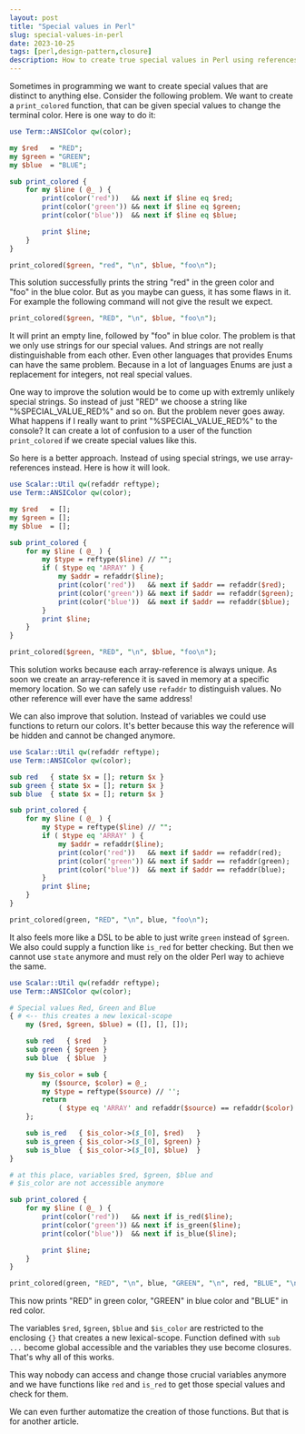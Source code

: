 ```yaml
---
layout: post
title: "Special values in Perl"
slug: special-values-in-perl
date: 2023-10-25
tags: [perl,design-pattern,closure]
description: How to create true special values in Perl using references.
---
```


Sometimes in programming we want to create special values that are distinct to anything else. Consider the following problem. We want to create a `print_colored` function, that can be given special values to change the terminal color. Here is one way to do it:

```perl
use Term::ANSIColor qw(color);

my $red   = "RED";
my $green = "GREEN";
my $blue  = "BLUE";

sub print_colored {
    for my $line ( @_ ) {
        print(color('red'))   && next if $line eq $red;
        print(color('green')) && next if $line eq $green;
        print(color('blue'))  && next if $line eq $blue;

        print $line;
    }
}

print_colored($green, "red", "\n", $blue, "foo\n");
```

This solution successfully prints the string "red" in the green color and "foo" in the blue color. But as you maybe can guess, it has some flaws in it. For example the following command will not give the result we expect.

```perl
print_colored($green, "RED", "\n", $blue, "foo\n");
```

It will print an empty line, followed by "foo" in blue color. The problem is that we only use strings for our special values. And strings are not really distinguishable from each other. Even other languages that provides Enums can have the same problem. Because in a lot of languages Enums are just a replacement for integers, not real special values.

One way to improve the solution would be to come up with extremly unlikely special strings. So instead of just "RED" we choose a string like "%SPECIAL_VALUE_RED%" and so on. But the problem never goes away. What happens if I really want to print "%SPECIAL_VALUE_RED%" to the console? It can create a lot of confusion to a user of the function `print_colored` if we create special values like this.

So here is a better approach. Instead of using special strings, we use array-references instead. Here is how it will look.

```perl
use Scalar::Util qw(refaddr reftype);
use Term::ANSIColor qw(color);

my $red   = [];
my $green = [];
my $blue  = [];

sub print_colored {
    for my $line ( @_ ) {
        my $type = reftype($line) // "";
        if ( $type eq 'ARRAY' ) {
            my $addr = refaddr($line);
            print(color('red'))   && next if $addr == refaddr($red);
            print(color('green')) && next if $addr == refaddr($green);
            print(color('blue'))  && next if $addr == refaddr($blue);
        }
        print $line;
    }
}

print_colored($green, "RED", "\n", $blue, "foo\n");
```

This solution works because each array-reference is always unique. As soon we create an array-reference it is saved in memory at a specific memory location. So we can safely use `refaddr` to distinguish values. No other reference will ever have the same address!

We can also improve that solution. Instead of variables we could use functions to return our colors. It's better because this way the reference will be hidden and cannot be changed anymore.

```perl
use Scalar::Util qw(refaddr reftype);
use Term::ANSIColor qw(color);

sub red   { state $x = []; return $x }
sub green { state $x = []; return $x }
sub blue  { state $x = []; return $x }

sub print_colored {
    for my $line ( @_ ) {
        my $type = reftype($line) // "";
        if ( $type eq 'ARRAY' ) {
            my $addr = refaddr($line);
            print(color('red'))   && next if $addr == refaddr(red);
            print(color('green')) && next if $addr == refaddr(green);
            print(color('blue'))  && next if $addr == refaddr(blue);
        }
        print $line;
    }
}

print_colored(green, "RED", "\n", blue, "foo\n");
```

It also feels more like a DSL to be able to just write `green` instead of `$green`. We also could supply a function like `is_red` for better checking. But then we cannot use `state` anymore and must rely on the older Perl way to achieve the same.

```perl
use Scalar::Util qw(refaddr reftype);
use Term::ANSIColor qw(color);

# Special values Red, Green and Blue
{ # <-- this creates a new lexical-scope
    my ($red, $green, $blue) = ([], [], []);

    sub red   { $red   }
    sub green { $green }
    sub blue  { $blue  }

    my $is_color = sub {
        my ($source, $color) = @_;
        my $type = reftype($source) // '';
        return
            ( $type eq 'ARRAY' and refaddr($source) == refaddr($color) ) ? 1 : 0;
    };

    sub is_red   { $is_color->($_[0], $red)   }
    sub is_green { $is_color->($_[0], $green) }
    sub is_blue  { $is_color->($_[0], $blue)  }
}

# at this place, variables $red, $green, $blue and
# $is_color are not accessible anymore

sub print_colored {
    for my $line ( @_ ) {
        print(color('red'))   && next if is_red($line);
        print(color('green')) && next if is_green($line);
        print(color('blue'))  && next if is_blue($line);

        print $line;
    }
}

print_colored(green, "RED", "\n", blue, "GREEN", "\n", red, "BLUE", "\n");
```

This now prints "RED" in green color, "GREEN" in blue color and "BLUE" in red color.

The variables `$red`, `$green`, `$blue` and `$is_color` are restricted to the enclosing `{}` that creates a new lexical-scope. Function defined with `sub ...` become global accessible and the variables they use become closures. That's why all of this works.

This way nobody can access and change those crucial variables anymore and we have functions like `red` and `is_red` to get those special values and check for them.

We can even further automatize the creation of those functions. But that is for another article.